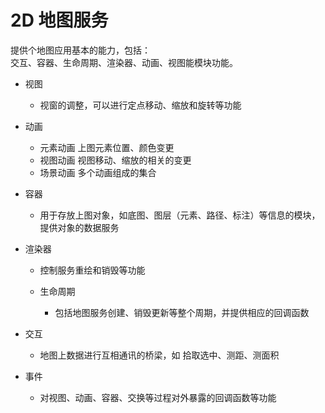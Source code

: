 # 2D 地图服务
提供个地图应用基本的能力，包括：  
交互、容器、生命周期、渲染器、动画、视图能模块功能。
  
- 视图
  - 视窗的调整，可以进行定点移动、缩放和旋转等功能

- 动画
  - 元素动画  上图元素位置、颜色变更  
  - 视图动画  视图移动、缩放的相关的变更  
  - 场景动画  多个动画组成的集合

- 容器
  - 用于存放上图对象，如底图、图层（元素、路径、标注）等信息的模块，提供对象的数据服务

- 渲染器
  - 控制服务重绘和销毁等功能

  - 生命周期
    - 包括地图服务创建、销毁更新等整个周期，并提供相应的回调函数

- 交互
  - 地图上数据进行互相通讯的桥梁，如 拾取选中、测距、测面积

- 事件
  - 对视图、动画、容器、交换等过程对外暴露的回调函数等功能
  